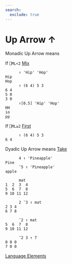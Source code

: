 ```yaml
---
search:
  exclude: true
---
```

<h1 class="heading"><span class="name">Up Arrow</span> <span class="command">↑</span></h1>

Monadic Up Arrow means

If `⎕ML<2` [Mix](../primitive-functions/mix.md)
```apl
      ↑ 'Hip' 'Hop'
Hip
Hop
      ↑ (6 4) 5 3
6 4
5 0
3 0
      ↑[0.5] 'Hip' 'Hop'
HH
io
pp
```

If `⎕ML≥2` [First](../primitive-functions/first.md)
```apl
      ↑ (6 4) 5 3
6 4
```

Dyadic Up Arrow means
[Take](../primitive-functions/take/index.md)
```apl
      4 ↑ 'Pineapple'
Pine
      ¯5 ↑ 'Pineapple'
apple

      mat
1  2  3  4
5  6  7  8
9 10 11 12
      
      2 ¯3 ↑ mat
2 3 4
6 7 8

      ¯2 ↑ mat
5  6  7  8
9 10 11 12

      ¯2 3 ↑ 7
0 0 0
7 0 0
```
[Language Elements](../glyphs.md)
